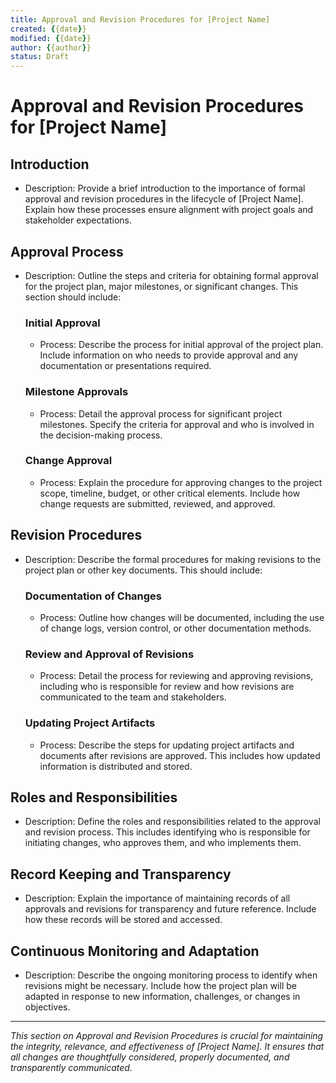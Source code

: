 ```yaml
---
title: Approval and Revision Procedures for [Project Name]
created: {{date}}
modified: {{date}}
author: {{author}}
status: Draft
---
```


# Approval and Revision Procedures for [Project Name]

## Introduction

- Description: Provide a brief introduction to the importance of formal approval and revision procedures in the lifecycle of [Project Name]. Explain how these processes ensure alignment with project goals and stakeholder expectations.

## Approval Process

- Description: Outline the steps and criteria for obtaining formal approval for the project plan, major milestones, or significant changes. This section should include:

    ### Initial Approval
    - Process: Describe the process for initial approval of the project plan. Include information on who needs to provide approval and any documentation or presentations required.

    ### Milestone Approvals
    - Process: Detail the approval process for significant project milestones. Specify the criteria for approval and who is involved in the decision-making process.

    ### Change Approval
    - Process: Explain the procedure for approving changes to the project scope, timeline, budget, or other critical elements. Include how change requests are submitted, reviewed, and approved.

## Revision Procedures

- Description: Describe the formal procedures for making revisions to the project plan or other key documents. This should include:

    ### Documentation of Changes
    - Process: Outline how changes will be documented, including the use of change logs, version control, or other documentation methods.

    ### Review and Approval of Revisions
    - Process: Detail the process for reviewing and approving revisions, including who is responsible for review and how revisions are communicated to the team and stakeholders.

    ### Updating Project Artifacts
    - Process: Describe the steps for updating project artifacts and documents after revisions are approved. This includes how updated information is distributed and stored.

## Roles and Responsibilities

- Description: Define the roles and responsibilities related to the approval and revision process. This includes identifying who is responsible for initiating changes, who approves them, and who implements them.

## Record Keeping and Transparency

- Description: Explain the importance of maintaining records of all approvals and revisions for transparency and future reference. Include how these records will be stored and accessed.

## Continuous Monitoring and Adaptation

- Description: Describe the ongoing monitoring process to identify when revisions might be necessary. Include how the project plan will be adapted in response to new information, challenges, or changes in objectives.

---

*This section on Approval and Revision Procedures is crucial for maintaining the integrity, relevance, and effectiveness of [Project Name]. It ensures that all changes are thoughtfully considered, properly documented, and transparently communicated.*
